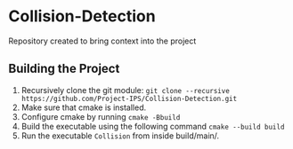 # Collision-Detection
Repository created to bring context into the project

## Building the Project
1. Recursively clone the git module:
`git clone --recursive https://github.com/Project-IPS/Collision-Detection.git`
2. Make sure that cmake is installed.
3. Configure cmake by running `cmake -Bbuild`
4. Build the executable using the following command `cmake --build build`
5. Run the executable `Collision` from inside build/main/.